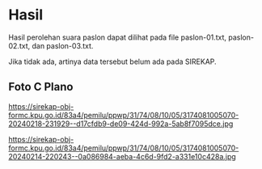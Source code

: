 # Hasil

Hasil perolehan suara paslon dapat dilihat pada file paslon-01.txt, paslon-02.txt, dan paslon-03.txt.

Jika tidak ada, artinya data tersebut belum ada pada SIREKAP.

## Foto C Plano

https://sirekap-obj-formc.kpu.go.id/83a4/pemilu/ppwp/31/74/08/10/05/3174081005070-20240218-231929--d17cfdb9-de09-424d-992a-5ab8f7095dce.jpg

https://sirekap-obj-formc.kpu.go.id/83a4/pemilu/ppwp/31/74/08/10/05/3174081005070-20240214-220243--0a086984-aeba-4c6d-9fd2-a331e10c428a.jpg
